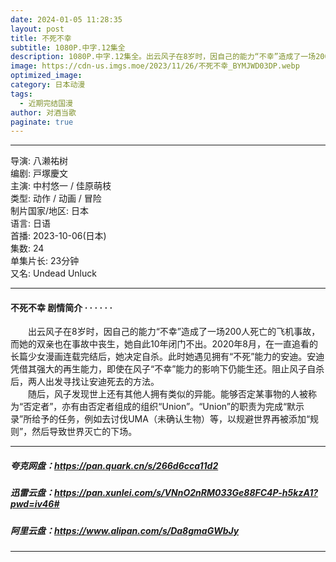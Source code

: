 ```yaml
---
date: 2024-01-05 11:28:35
layout: post
title: 不死不幸
subtitle: 1080P.中字.12集全
description: 1080P.中字.12集全。出云风子在8岁时，因自己的能力“不幸”造成了一场200人死亡的飞机事故，而她的双亲也在事故中丧生，她自此10年闭门不出。2020年8月，在一直追看的长篇少女漫画连载完结后，她决定自杀。此时她遇见拥有“不死”能力的安迪...
image: https://cdn-us.imgs.moe/2023/11/26/不死不幸_BYMJWD03DP.webp
optimized_image: 
category: 日本动漫
tags:
  - 近期完结国漫
author: 对酒当歌
paginate: true
---
```



---

导演: 八濑祐树  
编剧: 戸塚慶文  
主演: 中村悠一 / 佳原萌枝  
类型: 动作 / 动画 / 冒险  
制片国家/地区: 日本  
语言: 日语  
首播: 2023-10-06(日本)  
集数: 24  
单集片长: 23分钟  
又名: Undead Unluck  

---

#### 不死不幸 剧情简介 · · · · · ·

　　出云风子在8岁时，因自己的能力“不幸”造成了一场200人死亡的飞机事故，而她的双亲也在事故中丧生，她自此10年闭门不出。2020年8月，在一直追看的长篇少女漫画连载完结后，她决定自杀。此时她遇见拥有“不死”能力的安迪。安迪凭借其强大的再生能力，即使在风子“不幸”能力的影响下仍能生还。阻止风子自杀后，两人出发寻找让安迪死去的方法。  
　　随后，风子发现世上还有其他人拥有类似的异能。能够否定某事物的人被称为“否定者”，亦有由否定者组成的组织“Union”。“Union”的职责为完成“默示录”所给予的任务，例如去讨伐UMA（未确认生物）等，以规避世界再被添加“规则”，然后导致世界灭亡的下场。

---

##### 夸克网盘：<https://pan.quark.cn/s/266d6cca11d2>

##### 迅雷云盘：<https://pan.xunlei.com/s/VNnO2nRM033Ge88FC4P-h5kzA1?pwd=iv46#>

##### 阿里云盘：<https://www.alipan.com/s/Da8gmaGWbJy>

---
